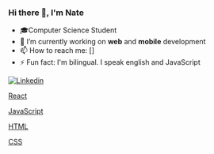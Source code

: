 ### Hi there 👋, I'm Nate

<!--
**mna1021/mna1021** is a ✨ _special_ ✨ repository because its `README.md` (this file) appears on your GitHub profile.

Here are some ideas to get you started:
-->

- 🎓Computer Science Student
- 🔭 I’m currently working on **web** and **mobile** development
- 📫 How to reach me: []
- ⚡ Fun fact: I'm bilingual. I speak english and JavaScript

[![Linkedin](https://img.shields.io/badge/LinkedIn-0077B5?style=for-the-badge&logo=linkedin&logoColor=white)](https://www.linkedin.com/in/nathanaelahiagbedey/)

[React](https://img.shields.io/badge/React-20232A?style=for-the-badge&logo=react&logoColor=61DAFB)

[JavaScript](https://img.shields.io/badge/JavaScript-323330?style=for-the-badge&logo=javascript&logoColor=F7DF1E)

[HTML](https://img.shields.io/badge/HTML5-E34F26?style=for-the-badge&logo=html5&logoColor=white)

[CSS](https://img.shields.io/badge/CSS3-1572B6?style=for-the-badge&logo=css3&logoColor=white)
